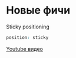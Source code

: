 # Новые фичи

Sticky positioning

```css
position: sticky
```

[Youtube видео](https://youtu.be/QCZGXILfPbk)